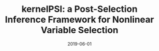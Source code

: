 ---
title: "kernelPSI: a Post-Selection Inference Framework for Nonlinear Variable Selection"
collection: publications
permalink: /publications/2019-06-01-kernelPSI-a-Post-Selection-Inference-Framework-for-Nonlinear-Variable-Selection
date: 2019-06-01
paperurl: 'http://proceedings.mlr.press/v97/slim19a.html'
code: 'https://github.com/EpiSlim/kernelPSI'
citation: 'L.&nbsp;Slim, C.&nbsp;Chatelain, C.-A. Azencott, &amp; R.&nbsp;Vert.
<span class="bibtex-protected">kernelPSI</span>: a post-selection inference framework for nonlinear variable selection.
In K.&nbsp;Chaudhuri, &amp; R.&nbsp;Salakhutdinov (Eds), <em>Proceedings of the 36th International Conference on Machine Learning, (ICML 2019)</em>, volume&nbsp;97 of Proceedings of Machine Learning Research, 5857–5865. <span class="bibtex-protected">PMLR</span>, 2019.'
---